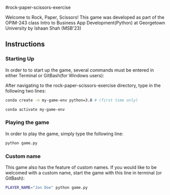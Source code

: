 #rock-paper-scissors-exercise

Welcome to Rock, Paper, Scissors!
This game was developed as part of the OPIM-243 class Intro to Business App Development(Python)
at Georgetown University by Ishaan Shah (MSB'23)


## Instructions

### Starting Up

In order to to start up the game, several commands must be entered in either Terminal or GitBash(for Windows users):

After navigating to the rock-paper-scissors-exercise directory, type in the following two lines:

```sh
conda create -n my-game-env python=3.8 # (first time only)
```
```sh
conda activate my-game-env
```



### Playing the game

In order to play the game, simply type the following line:

```sh
python game.py

```

### Custom name

This game also has the feature of custom names. If you would like to be welcomed with a custom name,
start the game with this line in terminal (or GitBash):

```sh
PLAYER_NAME="Jon Doe" python game.py
```





